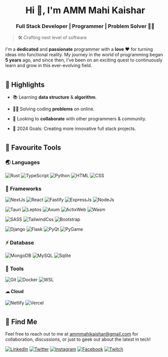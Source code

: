 <h1 align="center">Hi 👋, I'm AMM Mahi Kaishar</h1>
<h3 align="center">Full Stack Developer | Programmer | Problem Solver 👨‍💻</h3>

> 🛠 Crafting next level of software

I'm a **dedicated** and **passionate** programmer with a **love ❤** for turning ideas into functional reality. My journey in the world of programming began **5 years** ago, and since then, I've been on an exciting quest to continuously learn and grow in this ever-evolving field.

#

#

## 🎇 **Highlights**

- 📚 Learning **data structure** & **algorithm**.

- 👨‍🏭 Solving coding **problems** on online.

- 🤝 Looking to **collaborate** with other programmers & community.

- 🎡 2024 Goals: Creating more innovative full stack projects.

#

#

<!-- 
## 👨‍💻 **Projects**
All of my projects are available at [ammmahikaishar.com/projects](ammmahikaishar.vercel.app/projects).

<div>
  <a href="">
    <img src="" widht="" height="" alt=""/>
  </a>
</div>

#

#
-->

## 🧰 **Favourite Tools**

### 🌏 **Languages**

![Rust](https://img.shields.io/badge/Rust-DD3515?style=for-the-badge&logo=rust&logoColor=white)
![TypeScript](https://img.shields.io/badge/TypeScript-2F74C0?style=for-the-badge&logo=typescript&logoColor=white)
![Python](https://img.shields.io/badge/Python-336F9F?style=for-the-badge&logo=python&logoColor=white)
![HTML](https://img.shields.io/badge/HTML-DD4B25?style=for-the-badge&logo=html5&logoColor=white)
![CSS](https://img.shields.io/badge/CSS-1571B9?style=for-the-badge&logo=css3&logoColor=white)

### 🚀 **Frameworks**

![NextJs](https://img.shields.io/badge/NextJs-20232A?style=for-the-badge&logo=react&logoColor=61DAFB)
![React](https://img.shields.io/badge/ReactJs-20232A?style=for-the-badge&logo=react&logoColor=61DAFB)
![Fastify](https://img.shields.io/badge/Fastify-000000?style=for-the-badge&logo=fastify&logoColor=white)
![ExpressJs](https://img.shields.io/badge/Express.Js-000000?style=for-the-badge&logo=express&logoColor=white)
![NodeJs](https://img.shields.io/badge/Node.Js-509941?style=for-the-badge&logo=nodedotjs&logoColor=white)

![Tauri](https://img.shields.io/badge/Tauri-FFC337?style=for-the-badge&logo=tauri&logoColor=white)
![Leptos](https://img.shields.io/badge/Leptos-E73538?style=for-the-badge&logo=leptos&logoColor=white)
![Axum](https://img.shields.io/badge/Axum-20232A?style=for-the-badge&logo=rust&logoColor=white)
![ActixWeb](https://img.shields.io/badge/ActixWeb-000000?style=for-the-badge&logo=rust&logoColor=white)
![Wasm](https://img.shields.io/badge/Wasm-5B48D9?style=for-the-badge&logo=webassembly&logoColor=white)

![SASS](https://img.shields.io/badge/SASS-C76395?style=for-the-badge&logo=sass&logoColor=white)
![TailwindCss](https://img.shields.io/badge/TailwindCss-36B6F2?style=for-the-badge&logo=tailwindcss&logoColor=white)
![Bootstrap](https://img.shields.io/badge/Bootstrap-563D7C?style=for-the-badge&logo=bootstrap&logoColor=white)

![Django](https://img.shields.io/badge/Django-0A2D1F?style=for-the-badge&logo=django&logoColor=white)
![Flask](https://img.shields.io/badge/Flask-black?style=for-the-badge&logo=flask&logoColor=white)
![PyQt](https://img.shields.io/badge/PyQt-3FC74F?style=for-the-badge&logo=qt&logoColor=white)
![PyGame](https://img.shields.io/badge/PyGame-EE08E0?style=for-the-badge&logo=python&logoColor=white)

### ⚡ **Database**

![MongoDB](https://img.shields.io/badge/MongoDB-469F3F?style=for-the-badge&logo=mongodb&logoColor=white)
![MySQL](https://img.shields.io/badge/MySQL-09648F?style=for-the-badge&logo=mysql&logoColor=white)
![Sqlite](https://img.shields.io/badge/Sqlite-1E8ACF?style=for-the-badge&logo=sqlite&logoColor=white)

### 🔨 **Tools**

![Git](https://img.shields.io/badge/Git-F05032?style=for-the-badge&logo=git&logoColor=white)
![Docker](https://img.shields.io/badge/Docker-0B9FFD?style=for-the-badge&logo=docker&logoColor=white)
![WSL](https://img.shields.io/badge/WSL-F6792B?style=for-the-badge&logo=linux&logoColor=white)

#### ☁ **Cloud**

![Netlify](https://img.shields.io/badge/Netlify-00C7B7?style=for-the-badge&logo=netlify&logoColor=white)
![Vercel](https://img.shields.io/badge/Vercel-black?style=for-the-badge&logo=vercel&logoColor=white)

#

#

## 📱 **Find Me**

Feel free to reach out to me at [ammmahikaishar@gmail.com](mailto:ammmahikaishar@gmail.com) for collaboration, discussions, or just to geek out about the latest in tech!

[![LinkedIn](https://img.shields.io/badge/LinkedIn-0A63BC?style=for-the-badge&logo=linkedin&logoColor=white)](https://www.linkedin.com/in/ammmahikaishar)
[![Twitter](https://img.shields.io/badge/Twitter-1C96E9?style=for-the-badge&logo=twitter&logoColor=white)](https://twitter.com/intent/follow?original_referer=https%3A%2F%2Fgithub.com%2Fmdmahikaishar&screen_name=ammmahikaishar)
[![Instagram](https://img.shields.io/badge/Instagram-F50E70?style=for-the-badge&logo=instagram&logoColor=white)](https://www.instagram.com/ammmahikaishar)
[![Facebook](https://img.shields.io/badge/Facebook-1773EA?style=for-the-badge&logo=facebook&logoColor=white)](https://www.facebook.com/ammmahikaishar)
[![Twitch](https://img.shields.io/badge/Twitch-A970FF?style=for-the-badge&logo=twitch&logoColor=white)](https://www.twitch.tv/ammmahikaishar)

#

#
